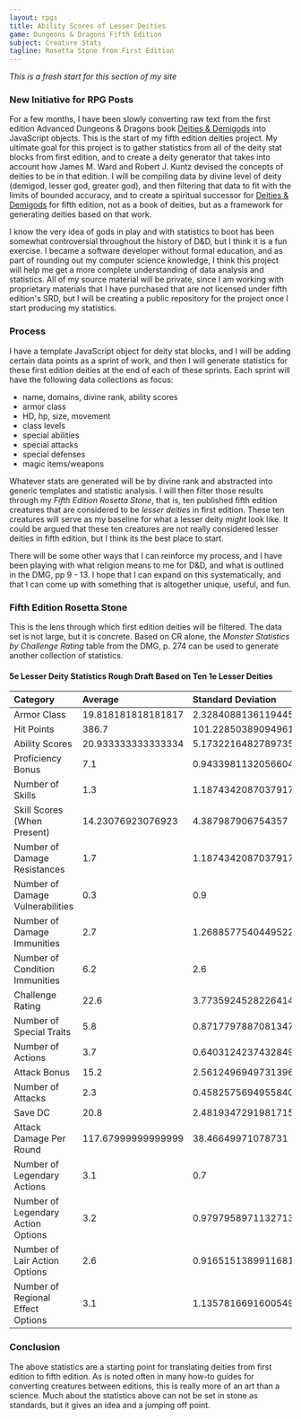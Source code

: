 ```yaml
---
layout: rpgs
title: Ability Scores of Lesser Deities
game: Dungeons & Dragons Fifth Edition
subject: Creature Stats
tagline: Rosetta Stone from First Edition
---
```

*This is a fresh start for this section of my site*

### New Initiative for RPG Posts
For a few months, I have been slowly converting raw text from the first edition Advanced Dungeons & Dragons book <u>Deities & Demigods</u> into JavaScript objects. This is the start of my fifth edition deities project. My ultimate goal for this project is to gather statistics from all of the deity stat blocks from first edition, and to create a deity generator that takes into account how James M. Ward and Robert J. Kuntz devised the concepts of deities to be in that edition. I will be compiling data by divine level of deity (demigod, lesser god, greater god), and then filtering that data to fit with the limits of bounded accuracy, and to create a spiritual successor for <u>Deities & Demigods</u> for fifth edition, not as a book of deities, but as a framework for generating deities based on that work.

I know the very idea of gods in play and with statistics to boot has been somewhat controversial throughout the history of D&D, but I think it is a fun exercise. I became a software developer without formal education, and as part of rounding out my computer science knowledge, I think this project will help me get a more complete understanding of data analysis and statistics. All of my source material will be private, since I am working with proprietary materials that I have purchased that are not licensed under fifth edition's SRD, but I will be creating a public repository for the project once I start producing my statistics.

### Process
I have a template JavaScript object for deity stat blocks, and I will be adding certain data points as a sprint of work, and then I will generate statistics for these first edition deities at the end of each of these sprints. Each sprint will have the following data collections as focus:

- name, domains, divine rank, ability scores
- armor class
- HD, hp, size, movement
- class levels
- special abilities
- special attacks
- special defenses
- magic items/weapons

Whatever stats are generated will be by divine rank and abstracted into generic templates and statistic analysis. I will then filter those results through my _Fifth Edition Rosetta Stone_, that is, ten published fifth edition creatures that are considered to be _lesser deities_ in first edition. These ten creatures will serve as my baseline for what a lesser deity _might_ look like. It could be argued that these ten creatures are not really considered lesser deities in fifth edition, but I think its the best place to start.

There will be some other ways that I can reinforce my process, and I have been playing with what religion means to me for D&D, and what is outlined in the DMG, pp 9 - 13. I hope that I can expand on this systematically, and that I can come up with something that is altogether unique, useful, and fun.

### Fifth Edition Rosetta Stone
This is the lens through which first edition deities will be filtered. The data set is not large, but it is concrete. Based on CR alone, the _Monster Statistics by Challenge Rating_ table from the DMG, p. 274 can be used to generate another collection of statistics.

#### 5e Lesser Deity Statistics Rough Draft Based on Ten 1e Lesser Deities

|Category|Average|Standard Deviation|Maximum|Minimum |
|:--------|:-------|:------------------|:-------|:--------|
|Armor Class|19.818181818181817|2.3284088136119445|25|17|
|Hit Points|386.7|101.22850389094961|615|283|
|Ability Scores|20.933333333333334|5.1732216482789735|30|10|
|Proficiency Bonus|7.1|0.9433981132056604|9|6|
|Number of Skills|1.3|1.1874342087037917|3|0|
Skill  Scores (When Present)|14.23076923076923|4.387987906754357|26|9|
Number of Damage Resistances|1.7|1.1874342087037917|3|0|
|Number of Damage Vulnerabilities|0.3|0.9|3|0|
|Number of Damage Immunities|2.7|1.2688577540449522|6|1|
|Number of Condition Immunities|6.2|2.6|13|4|
|Challenge Rating|22.6|3.7735924528226414|30|18|
|Number of Special Traits|5.8|0.8717797887081347|7|5|
|Number of Actions|3.7|0.6403124237432849|5|3|
|Attack Bonus|15.2|2.5612496949731396|19|11|
|Number of Attacks|2.3|0.45825756949558405|3|2|
|Save DC|20.8|2.4819347291981715|26|17|
|Attack Damage Per Round|117.67999999999999|38.46649971078731|213|71.5|
|Number of Legendary Actions|3.1|0.7|5|2|
|Number of Legendary Action Options|3.2|0.9797958971132713|6|2|
|Number of Lair Action Options|2.6|0.9165151389911681|3|0|
|Number of Regional Effect Options|3.1|1.1357816691600549|4|0|

### Conclusion
The above statistics are a starting point for translating deities from first edition to fifth edition. As is noted often in many how-to guides for converting creatures between editions, this is really more of an art than a science. Much about the statistics above can not be set in stone as standards, but it gives an idea and a jumping off point.

